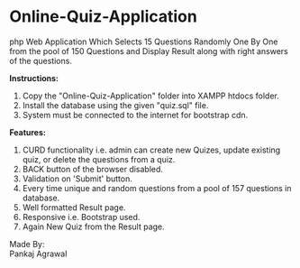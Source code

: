 # Online-Quiz-Application
php Web Application Which Selects 15 Questions Randomly One By One from the pool of 150 Questions and Display Result along with right answers of the questions.


**Instructions:**  
1. Copy the "Online-Quiz-Application" folder into XAMPP htdocs folder.
2. Install the database using the given "quiz.sql" file.
3. System must be connected to the internet for bootstrap cdn.

**Features:**  
1. CURD functionality i.e. admin can create new Quizes, update existing quiz, or delete the questions from a quiz.
2. BACK button of the browser disabled.
3. Validation on 'Submit' button.
4. Every time unique and random questions from a pool of 157 questions in database.
5. Well formatted Result page.
6. Responsive i.e. Bootstrap used.
7. Again New Quiz from the Result page.  

Made By:  
Pankaj Agrawal
